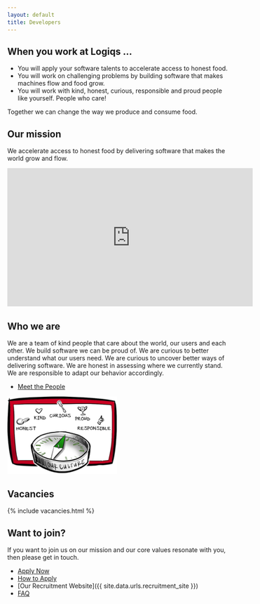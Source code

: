 ```yaml
---
layout: default
title: Developers
---
```


## When you work at Logiqs ...

 * You will apply your software talents to accelerate access to honest food.
 * You will work on challenging problems by building software that makes machines flow and food grow.
 * You will work with kind, honest, curious, responsible and proud people like yourself. People who care!

Together we can change the way we produce and consume food.


## Our mission

We accelerate access to honest food by delivering software that makes the world grow and flow.

<iframe width="560" height="315" src="https://www.youtube.com/embed/95hncbPMOrI" title="YouTube video player" frameborder="0" allow="accelerometer; autoplay; clipboard-write; encrypted-media; gyroscope; picture-in-picture" allowfullscreen></iframe>

## Who we are

We are a team of kind people that care about the world, our users and each other. We build software we can be proud of. We are curious to better understand what our users need. We are curious to uncover better ways of delivering software. We are honest in assessing where we currently stand. We are responsible to adapt our behavior accordingly.

 * [Meet the People](people.md)

<img src="./assets/img/values_at_logiqs.png" width="250px">

## Vacancies

{% include vacancies.html %}

## Want to join?

If you want to join us on our mission and our core values resonate with you, then please get in touch. 

 * [Apply Now](apply_now.md)
 * [How to Apply](apply.md)
 * [Our Recruitment Website]({{ site.data.urls.recruitment_site }})
 * [FAQ](faq.md)